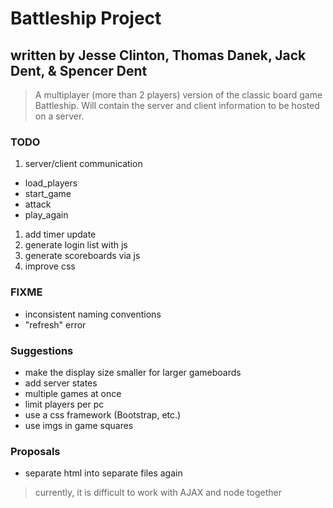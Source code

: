 # Battleship Project
## written by Jesse Clinton, Thomas Danek, Jack Dent, & Spencer Dent

> A multiplayer (more than 2 players) version of the classic board game Battleship. Will contain the server and client information to be hosted on a server.

### TODO
1. server/client communication
  * load_players
  * start_game
  * attack
  * play_again
1. add timer update
1. generate login list with js
1. generate scoreboards via js
1. improve css

### FIXME
* inconsistent naming conventions
* "refresh" error

### Suggestions
* make the display size smaller for larger gameboards
* add server states
* multiple games at once
* limit players per pc
* use a css framework (Bootstrap, etc.)
* use imgs in game squares

### Proposals
* separate html into separate files again
> currently, it is difficult to work with AJAX and node together

